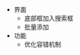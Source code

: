 * 界面
    * 底部框加入搜索框
    * 批量添加
* 功能
    <!-- * 加入新书时找出名字接近的作者，他们可能是同一本书
    * 加入新书时找出名字接近的书本，它们可能是同一本书或者是同一个系列的书
    * 合并目录 -->
    * 优化容错机制



